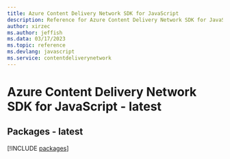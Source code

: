 ```yaml
---
title: Azure Content Delivery Network SDK for JavaScript
description: Reference for Azure Content Delivery Network SDK for JavaScript
author: xirzec
ms.author: jeffish
ms.data: 03/17/2023
ms.topic: reference
ms.devlang: javascript
ms.service: contentdeliverynetwork
---
```

# Azure Content Delivery Network SDK for JavaScript - latest
## Packages - latest
[!INCLUDE [packages](content-delivery-network-index.md)]